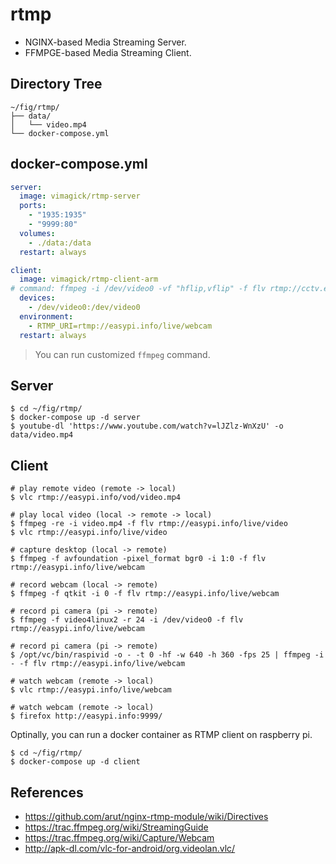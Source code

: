 rtmp
====

- NGINX-based Media Streaming Server.
- FFMPGE-based Media Streaming Client.

## Directory Tree

```
~/fig/rtmp/
├── data/
│   └── video.mp4
└── docker-compose.yml
```

## docker-compose.yml

```yaml
server:
  image: vimagick/rtmp-server
  ports:
    - "1935:1935"
    - "9999:80"
  volumes:
    - ./data:/data
  restart: always

client:
  image: vimagick/rtmp-client-arm
# command: ffmpeg -i /dev/video0 -vf "hflip,vflip" -f flv rtmp://cctv.easypi.info/live/webcam
  devices:
    - /dev/video0:/dev/video0
  environment:
    - RTMP_URI=rtmp://easypi.info/live/webcam
  restart: always
```

> You can run customized `ffmpeg` command.

## Server

```
$ cd ~/fig/rtmp/
$ docker-compose up -d server
$ youtube-dl 'https://www.youtube.com/watch?v=lJZlz-WnXzU' -o data/video.mp4
```

## Client

```
# play remote video (remote -> local)
$ vlc rtmp://easypi.info/vod/video.mp4

# play local video (local -> remote -> local)
$ ffmpeg -re -i video.mp4 -f flv rtmp://easypi.info/live/video
$ vlc rtmp://easypi.info/live/video

# capture desktop (local -> remote)
$ ffmpeg -f avfoundation -pixel_format bgr0 -i 1:0 -f flv rtmp://easypi.info/live/webcam

# record webcam (local -> remote)
$ ffmpeg -f qtkit -i 0 -f flv rtmp://easypi.info/live/webcam

# record pi camera (pi -> remote)
$ ffmpeg -f video4linux2 -r 24 -i /dev/video0 -f flv rtmp://easypi.info/live/webcam

# record pi camera (pi -> remote)
$ /opt/vc/bin/raspivid -o - -t 0 -hf -w 640 -h 360 -fps 25 | ffmpeg -i - -f flv rtmp://easypi.info/live/webcam

# watch webcam (remote -> local)
$ vlc rtmp://easypi.info/live/webcam

# watch webcam (remote -> local)
$ firefox http://easypi.info:9999/
```

Optinally, you can run a docker container as RTMP client on raspberry pi.

```
$ cd ~/fig/rtmp/
$ docker-compose up -d client
```

## References

- https://github.com/arut/nginx-rtmp-module/wiki/Directives
- https://trac.ffmpeg.org/wiki/StreamingGuide
- https://trac.ffmpeg.org/wiki/Capture/Webcam
- http://apk-dl.com/vlc-for-android/org.videolan.vlc/

